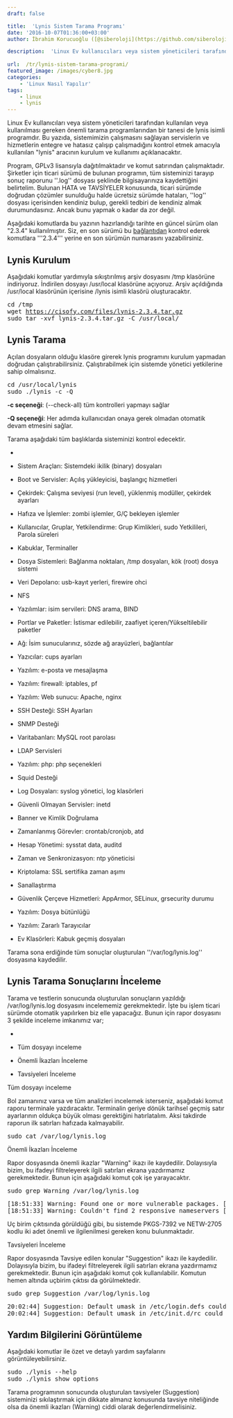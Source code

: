 ```yaml
---
draft: false

title:  'Lynis Sistem Tarama Programı'
date: '2016-10-07T01:36:00+03:00'
author: İbrahim Korucuoğlu ([@siberoloji](https://github.com/siberoloji))

description:  'Linux Ev kullanıcıları veya sistem yöneticileri tarafından kullanılan veya kullanılması gereken önemli tarama programlarından bir tanesi de lynis isimli programdır. Bu yazıda, sistemimizin çalışmasını sağlayan servislerin ve hizmetlerin entegre ve hatasız çalışıp çalışmadığını kontrol etmek amacıyla kullanılan "lynis" aracının kurulum ve kullanımı açıklanacaktır.' 
 
url:  /tr/lynis-sistem-tarama-programi/ 
featured_image: /images/cyber8.jpg
categories:
    - 'Linux Nasıl Yapılır'
tags:
    - linux
    - lynis
---
```



Linux Ev kullanıcıları veya sistem yöneticileri tarafından kullanılan veya kullanılması gereken önemli tarama programlarından bir tanesi de lynis isimli programdır. Bu yazıda, sistemimizin çalışmasını sağlayan servislerin ve hizmetlerin entegre ve hatasız çalışıp çalışmadığını kontrol etmek amacıyla kullanılan "lynis" aracının kurulum ve kullanımı açıklanacaktır.



Program, GPLv3 lisansıyla dağıtılmaktadır ve komut satırından çalışmaktadır. Şirketler için ticari sürümü de bulunan programın, tüm sisteminizi tarayıp sonuç raporunu ''.log'' dosyası şeklinde bilgisayarınıza kaydettiğini belirtelim. Bulunan HATA ve TAVSİYELER konusunda, ticari sürümde doğrudan çözümler sunulduğu halde ücretsiz sürümde hataları, ''log'' dosyası içerisinden kendiniz bulup, gerekli tedbiri de kendiniz almak durumundasınız. Ancak bunu yapmak o kadar da zor değil.



Aşağıdaki komutlarda bu yazının hazırlandığı tarihte en güncel sürüm olan "2.3.4" kullanılmıştır. Siz, en son sürümü bu <a href="https://cisofy.com/downloads/" target="_blank" rel="noreferrer noopener">bağlantıdan</a> kontrol ederek komutlara '''2.3.4''' yerine en son sürümün numarasını yazabilirsiniz.



## Lynis Kurulum



Aşağıdaki komutlar yardımıyla sıkıştırılmış arşiv dosyasını /tmp klasörüne indiriyoruz. İndirilen dosyayı /usr/local klasörüne açıyoruz. Arşiv açıldığında /usr/local klasörünün içerisine /lynis isimli klasörü oluşturacaktır.


<!-- wp:preformatted -->
<pre class="wp-block-preformatted">cd /tmp
wget <a href="https://cisofy.com/files/lynis-2.3.4.tar.gz">https://cisofy.com/files/lynis-2.3.4.tar.gz</a>
sudo tar -xvf lynis-2.3.4.tar.gz -C /usr/local/</pre>
<!-- /wp:preformatted -->


## Lynis Tarama



Açılan dosyaların olduğu klasöre girerek lynis programını kurulum yapmadan doğrudan çalıştırabilirsiniz. Çalıştırabilmek için sistemde yönetici yetkilerine sahip olmalısınız.


<!-- wp:preformatted -->
<pre class="wp-block-preformatted">cd /usr/local/lynis
sudo ./lynis -c -Q</pre>
<!-- /wp:preformatted -->


**-c seçeneği**: (--check-all) tüm kontrolleri yapmayı sağlar



**-Q seçeneği**: Her adımda kullanıcıdan onaya gerek olmadan otomatik devam etmesini sağlar.



Tarama aşağıdaki tüm başlıklarda sisteminizi kontrol edecektir.


* 
* Sistem Araçları: Sistemdeki ikilik (binary) dosyaları

* Boot ve Servisler: Açılış yükleyicisi, başlangıç hizmetleri

* Çekirdek: Çalışma seviyesi (run level), yüklenmiş modüller, çekirdek ayarları

* Hafıza ve İşlemler: zombi işlemler, G/Ç bekleyen işlemler

* Kullanıcılar, Gruplar, Yetkilendirme: Grup Kimlikleri, sudo Yetkilileri, Parola süreleri

* Kabuklar, Terminaller

* Dosya Sistemleri: Bağlanma noktaları, /tmp dosyaları, kök (root) dosya sistemi

* Veri Depolarıo: usb-kayıt yerleri, firewire ohci

* NFS

* Yazılımlar: isim servileri: DNS arama, BIND

* Portlar ve Paketler: İstismar edilebilir, zaafiyet içeren/Yükseltilebilir paketler

* Ağ: İsim sunucularınız, sözde ağ arayüzleri, bağlantılar

* Yazıcılar: cups ayarları

* Yazılım: e-posta ve mesajlaşma

* Yazılım: firewall: iptables, pf

* Yazılım: Web sunucu: Apache, nginx

* SSH Desteği: SSH Ayarları

* SNMP Desteği

* Varitabanları: MySQL root parolası

* LDAP Servisleri

* Yazılım: php: php seçenekleri

* Squid Desteği

* Log Dosyaları: syslog yönetici, log klasörleri

* Güvenli Olmayan Servisler: inetd

* Banner ve Kimlik Doğrulama

* Zamanlanmış Görevler: crontab/cronjob, atd

* Hesap Yönetimi: sysstat data, auditd

* Zaman ve Senkronizasyon: ntp yöneticisi

* Kriptolama: SSL sertifika zaman aşımı

* Sanallaştırma

* Güvenlik Çerçeve Hizmetleri: AppArmor, SELinux, grsecurity durumu

* Yazılım: Dosya bütünlüğü

* Yazılım: Zararlı Tarayıcılar

* Ev Klasörleri: Kabuk geçmiş dosyaları




Tarama sona erdiğinde tüm sonuçlar oluşturulan ''/var/log/lynis.log'' dosyasına kaydedilir.



## Lynis Tarama Sonuçlarını İnceleme



Tarama ve testlerin sonucunda oluşturulan sonuçların yazıldığı /var/log/lynis.log dosyasını incelememiz gerekmektedir. İşte bu işlem ticari sürümde otomatik yapılırken biz elle yapacağız. Bunun için rapor dosyasını 3 şekilde inceleme imkanımız var;


* 
* Tüm dosyayı inceleme

* Önemli İkazları İnceleme

* Tavsiyeleri İnceleme




Tüm dosyayı inceleme



Bol zamanınız varsa ve tüm analizleri incelemek isterseniz, aşağıdaki komut raporu terminale yazdıracaktır. Terminalin geriye dönük tarihsel geçmiş satır ayarlarının oldukça büyük olması gerektiğini hatırlatalım. Aksi takdirde raporun ilk satırları hafızada kalmayabilir.


<!-- wp:preformatted -->
<pre class="wp-block-preformatted">sudo cat /var/log/lynis.log</pre>
<!-- /wp:preformatted -->


Önemli İkazları İnceleme



Rapor dosyasında önemli ikazlar "Warning" ikazı ile kaydedilir. Dolayısıyla bizim, bu ifadeyi filtreleyerek ilgili satırları ekrana yazdırmamız gerekmektedir. Bunun için aşağıdaki komut çok işe yarayacaktır.


<!-- wp:preformatted -->
<pre class="wp-block-preformatted">sudo grep Warning /var/log/lynis.log</pre>
<!-- /wp:preformatted -->

<!-- wp:preformatted -->
<pre class="wp-block-preformatted">[18:51:33] Warning: Found one or more vulnerable packages. [PKGS-7392]  
[18:51:33] Warning: Couldn't find 2 responsive nameservers [NETW-2705]</pre>
<!-- /wp:preformatted -->


Uç birim çıktısında görüldüğü gibi, bu sistemde PKGS-7392 ve NETW-2705 kodlu iki adet önemli ve ilgilenilmesi gereken konu bulunmaktadır.



Tavsiyeleri İnceleme



Rapor dosyasında Tavsiye edilen konular "Suggestion" ikazı ile kaydedilir. Dolayısıyla bizim, bu ifadeyi filtreleyerek ilgili satırları ekrana yazdırmamız gerekmektedir. Bunun için aşağıdaki komut çok kullanılabilir. Komutun hemen altında uçbirim çıktısı da görülmektedir.


<!-- wp:preformatted -->
<pre class="wp-block-preformatted">sudo grep Suggestion /var/log/lynis.log
</pre>
<!-- /wp:preformatted -->

<!-- wp:preformatted -->
<pre class="wp-block-preformatted">20:02:44] Suggestion: Default umask in /etc/login.defs could be more strict like 027 [AUTH-9328]  
20:02:44] Suggestion: Default umask in /etc/init.d/rc could be more strict like 027 [AUTH-9328]</pre>
<!-- /wp:preformatted -->


## Yardım Bilgilerini Görüntüleme



Aşağıdaki komutlar ile özet ve detaylı yardım sayfalarını görüntüleyebilirsiniz.


<!-- wp:preformatted -->
<pre class="wp-block-preformatted">sudo ./lynis --help
sudo ./lynis show options</pre>
<!-- /wp:preformatted -->


Tarama programının sonucunda oluşturulan tavsiyeler (Suggestion) sisteminizi sıkılaştırmak için dikkate almanız konusunda tavsiye niteliğinde olsa da önemli ikazları (Warning) ciddi olarak değerlendirmelisiniz.
